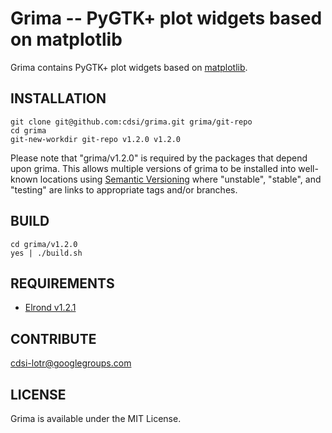 Grima -- PyGTK+ plot widgets based on matplotlib
===

Grima contains PyGTK+ plot widgets based on
[matplotlib](http://matplotlib.sf.net).

## INSTALLATION

    git clone git@github.com:cdsi/grima.git grima/git-repo
    cd grima
    git-new-workdir git-repo v1.2.0 v1.2.0

Please note that "grima/v1.2.0" is required by the packages that
depend upon grima. This allows multiple versions of grima to be
installed into well-known locations using [Semantic
Versioning](http://semver.org) where "unstable", "stable", and
"testing" are links to appropriate tags and/or branches.

## BUILD

    cd grima/v1.2.0
    yes | ./build.sh

## REQUIREMENTS

 * [Elrond v1.2.1](http://github.com/cdsi/elrond)

## CONTRIBUTE

[cdsi-lotr@googlegroups.com](mailto:cdsi-lotr@googlegroups.com)

## LICENSE

Grima is available under the MIT License.
